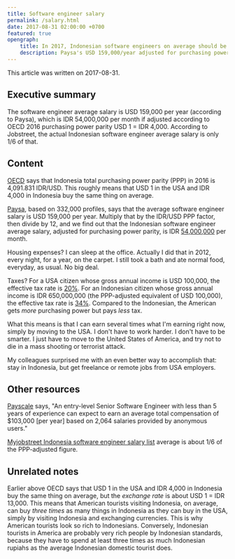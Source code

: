 ```yaml
---
title: Software engineer salary
permalink: /salary.html
date: 2017-08-31 02:00:00 +0700
featured: true
opengraph:
    title: In 2017, Indonesian software engineers on average should be paid IDR 54,000,000/month, but they are only paid 1/6 of it
    description: Paysa's USD 159,000/year adjusted for purchasing power parity according to OECD 2016 data (about USD 1 = IDR 4,000).
---
```


This article was written on 2017-08-31.

## Executive summary

The software engineer average salary is USD 159,000 per year (according to Paysa),
which is IDR 54,000,000 per month if adjusted according to OECD 2016 purchasing power parity USD 1 = IDR 4,000.
According to Jobstreet,
the actual Indonesian software engineer average salary is only 1/6 of that.

## Content

[OECD](https://data.oecd.org/conversion/purchasing-power-parities-ppp.htm) says that
Indonesia total purchasing power parity (PPP) in 2016 is 4,091.831 IDR/USD.
This roughly means that USD 1 in the USA and IDR 4,000 in Indonesia buy the same thing on average.

[Paysa](https://www.paysa.com/salaries/software-engineer--t), based on 332,000 profiles,
says that the average software engineer salary is USD 159,000 per year.
Multiply that by the IDR/USD PPP factor, then divide by 12, and we find out that
the Indonesian software engineer average salary, adjusted for purchasing power parity,
is IDR [54,000,000](https://www.google.co.jp/search?q=159000*4091.831%2F12) per month.

Housing expenses?
I can sleep at the office.
Actually I did that in 2012, every night, for a year, on the carpet.
I still took a bath and ate normal food, everyday, as usual.
No big deal.

Taxes?
For a USA citizen whose gross annual income is USD 100,000, the effective tax rate is
[20%](https://en.wikipedia.org/wiki/Income_tax_in_the_United_States#Effective_income_tax_rates).
For an Indonesian citizen whose gross annual income is IDR 650,000,000 (the PPP-adjusted equivalent of USD 100,000),
the effective tax rate is
[34%](http://solfina-pph21.azurewebsites.net/solfina_pph21_kalkulator.aspx).
Compared to the Indonesian,
the American gets *more* purchasing power but pays *less* tax.

What this means is that I can earn several times what I'm earning right now,
simply by moving to the USA.
I don't have to work harder.
I don't have to be smarter.
I just have to move to the United States of America,
and try not to die in a mass shooting or terrorist attack.

My colleagues surprised me with an even better way to accomplish that:
stay in Indonesia, but get freelance or remote jobs from USA employers.

## Other resources

[Payscale](http://www.payscale.com/research/US/Job=Senior_Software_Engineer/Salary) says,
"An entry-level Senior Software Engineer with less than 5 years of experience can expect
to earn an average total compensation of $103,000 [per year] based on 2,064 salaries provided by anonymous users."

[Myjobstreet Indonesia software engineer salary list](https://myjobstreet.jobstreet.co.id/career-enhancer/basic-salary-report.php?param=software%20engineer%7C%7Cid%7C%7Cid&site=id)
average is about 1/6 of the PPP-adjusted figure.

## Unrelated notes

Earlier above OECD says that USD 1 in the USA and IDR 4,000 in Indonesia buy the same thing on average,
but the *exchange rate* is about USD 1 = IDR 13,000.
This means that American tourists visiting Indonesia, on average,
can buy *three times* as many things in Indonesia as they can buy in the USA,
simply by visiting Indonesia and exchanging currencies.
This is why American tourists look so rich to Indonesians.
Conversely, Indonesian tourists in America are probably very rich people by Indonesian standards,
because they have to spend at least three times as much Indonesian rupiahs as the average Indonesian domestic tourist does.
